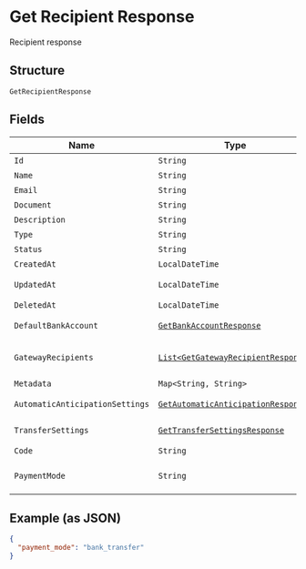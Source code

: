 
# Get Recipient Response

Recipient response

## Structure

`GetRecipientResponse`

## Fields

| Name | Type | Tags | Description | Getter | Setter |
|  --- | --- | --- | --- | --- | --- |
| `Id` | `String` | Optional | Id | String getId() | setId(String id) |
| `Name` | `String` | Optional | Name | String getName() | setName(String name) |
| `Email` | `String` | Optional | Email | String getEmail() | setEmail(String email) |
| `Document` | `String` | Optional | Document | String getDocument() | setDocument(String document) |
| `Description` | `String` | Optional | Description | String getDescription() | setDescription(String description) |
| `Type` | `String` | Optional | Type | String getType() | setType(String type) |
| `Status` | `String` | Optional | Status | String getStatus() | setStatus(String status) |
| `CreatedAt` | `LocalDateTime` | Optional | Creation date | LocalDateTime getCreatedAt() | setCreatedAt(LocalDateTime createdAt) |
| `UpdatedAt` | `LocalDateTime` | Optional | Last update date | LocalDateTime getUpdatedAt() | setUpdatedAt(LocalDateTime updatedAt) |
| `DeletedAt` | `LocalDateTime` | Optional | Deletion date | LocalDateTime getDeletedAt() | setDeletedAt(LocalDateTime deletedAt) |
| `DefaultBankAccount` | [`GetBankAccountResponse`](../../doc/models/get-bank-account-response.md) | Optional | Default bank account | GetBankAccountResponse getDefaultBankAccount() | setDefaultBankAccount(GetBankAccountResponse defaultBankAccount) |
| `GatewayRecipients` | [`List<GetGatewayRecipientResponse>`](../../doc/models/get-gateway-recipient-response.md) | Optional | Info about the recipient on the gateway | List<GetGatewayRecipientResponse> getGatewayRecipients() | setGatewayRecipients(List<GetGatewayRecipientResponse> gatewayRecipients) |
| `Metadata` | `Map<String, String>` | Optional | Metadata | Map<String, String> getMetadata() | setMetadata(Map<String, String> metadata) |
| `AutomaticAnticipationSettings` | [`GetAutomaticAnticipationResponse`](../../doc/models/get-automatic-anticipation-response.md) | Optional | - | GetAutomaticAnticipationResponse getAutomaticAnticipationSettings() | setAutomaticAnticipationSettings(GetAutomaticAnticipationResponse automaticAnticipationSettings) |
| `TransferSettings` | [`GetTransferSettingsResponse`](../../doc/models/get-transfer-settings-response.md) | Optional | - | GetTransferSettingsResponse getTransferSettings() | setTransferSettings(GetTransferSettingsResponse transferSettings) |
| `Code` | `String` | Optional | Recipient code | String getCode() | setCode(String code) |
| `PaymentMode` | `String` | Optional | Payment mode<br>**Default**: `"bank_transfer"` | String getPaymentMode() | setPaymentMode(String paymentMode) |

## Example (as JSON)

```json
{
  "payment_mode": "bank_transfer"
}
```

